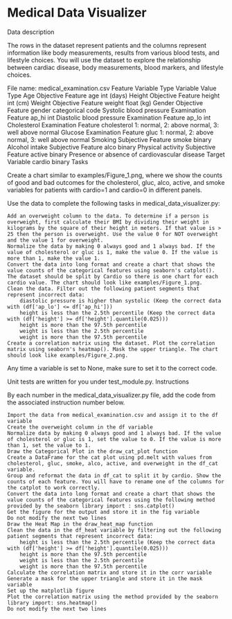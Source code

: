 # Medical Data Visualizer
Data description

The rows in the dataset represent patients and the columns represent information like body measurements, results from various blood tests, and lifestyle choices. You will use the dataset to explore the relationship between cardiac disease, body measurements, blood markers, and lifestyle choices.

File name: medical_examination.csv
Feature 	Variable Type 	Variable 	Value Type
Age 	Objective Feature 	age 	int (days)
Height 	Objective Feature 	height 	int (cm)
Weight 	Objective Feature 	weight 	float (kg)
Gender 	Objective Feature 	gender 	categorical code
Systolic blood pressure 	Examination Feature 	ap_hi 	int
Diastolic blood pressure 	Examination Feature 	ap_lo 	int
Cholesterol 	Examination Feature 	cholesterol 	1: normal, 2: above normal, 3: well above normal
Glucose 	Examination Feature 	gluc 	1: normal, 2: above normal, 3: well above normal
Smoking 	Subjective Feature 	smoke 	binary
Alcohol intake 	Subjective Feature 	alco 	binary
Physical activity 	Subjective Feature 	active 	binary
Presence or absence of cardiovascular disease 	Target Variable 	cardio 	binary
Tasks

Create a chart similar to examples/Figure_1.png, where we show the counts of good and bad outcomes for the cholesterol, gluc, alco, active, and smoke variables for patients with cardio=1 and cardio=0 in different panels.

Use the data to complete the following tasks in medical_data_visualizer.py:

    Add an overweight column to the data. To determine if a person is overweight, first calculate their BMI by dividing their weight in kilograms by the square of their height in meters. If that value is > 25 then the person is overweight. Use the value 0 for NOT overweight and the value 1 for overweight.
    Normalize the data by making 0 always good and 1 always bad. If the value of cholesterol or gluc is 1, make the value 0. If the value is more than 1, make the value 1.
    Convert the data into long format and create a chart that shows the value counts of the categorical features using seaborn's catplot(). The dataset should be split by Cardio so there is one chart for each cardio value. The chart should look like examples/Figure_1.png.
    Clean the data. Filter out the following patient segments that represent incorrect data:
        diastolic pressure is higher than systolic (Keep the correct data with (df['ap_lo'] <= df['ap_hi']))
        height is less than the 2.5th percentile (Keep the correct data with (df['height'] >= df['height'].quantile(0.025)))
        height is more than the 97.5th percentile
        weight is less than the 2.5th percentile
        weight is more than the 97.5th percentile
    Create a correlation matrix using the dataset. Plot the correlation matrix using seaborn's heatmap(). Mask the upper triangle. The chart should look like examples/Figure_2.png.

Any time a variable is set to None, make sure to set it to the correct code.

Unit tests are written for you under test_module.py.
Instructions

By each number in the medical_data_visualizer.py file, add the code from the associated instruction number below.

    Import the data from medical_examination.csv and assign it to the df variable
    Create the overweight column in the df variable
    Normalize data by making 0 always good and 1 always bad. If the value of cholesterol or gluc is 1, set the value to 0. If the value is more than 1, set the value to 1.
    Draw the Categorical Plot in the draw_cat_plot function
    Create a DataFrame for the cat plot using pd.melt with values from cholesterol, gluc, smoke, alco, active, and overweight in the df_cat variable.
    Group and reformat the data in df_cat to split it by cardio. Show the counts of each feature. You will have to rename one of the columns for the catplot to work correctly.
    Convert the data into long format and create a chart that shows the value counts of the categorical features using the following method provided by the seaborn library import : sns.catplot()
    Get the figure for the output and store it in the fig variable
    Do not modify the next two lines
    Draw the Heat Map in the draw_heat_map function
    Clean the data in the df_heat variable by filtering out the following patient segments that represent incorrect data:
        height is less than the 2.5th percentile (Keep the correct data with (df['height'] >= df['height'].quantile(0.025)))
        height is more than the 97.5th percentile
        weight is less than the 2.5th percentile
        weight is more than the 97.5th percentile
    Calculate the correlation matrix and store it in the corr variable
    Generate a mask for the upper triangle and store it in the mask variable
    Set up the matplotlib figure
    Plot the correlation matrix using the method provided by the seaborn library import: sns.heatmap()
    Do not modify the next two lines
